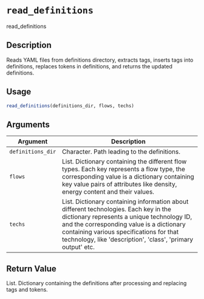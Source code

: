 # `read_definitions`

read_definitions

## Description

Reads YAML files from definitions directory, extracts tags, inserts tags into
definitions, replaces tokens in definitions, and returns the updated definitions.


## Usage

```r
read_definitions(definitions_dir, flows, techs)
```

## Arguments

Argument      |Description
------------- |----------------
`definitions_dir` | Character. Path leading to the definitions.
`flows` | List. Dictionary containing the different flow types. Each key represents a flow type, the corresponding value is a dictionary containing key value pairs of attributes like density, energy content and their values.
`techs` | List. Dictionary containing information about different technologies. Each key in the dictionary represents a unique technology ID, and the corresponding value is a dictionary containing various specifications for that technology, like 'description', 'class', 'primary output' etc.

## Return Value

List. Dictionary containing the definitions after processing and replacing tags and tokens.


